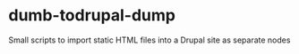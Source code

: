 dumb-todrupal-dump
==================

Small scripts to import static HTML files into a Drupal site as separate nodes